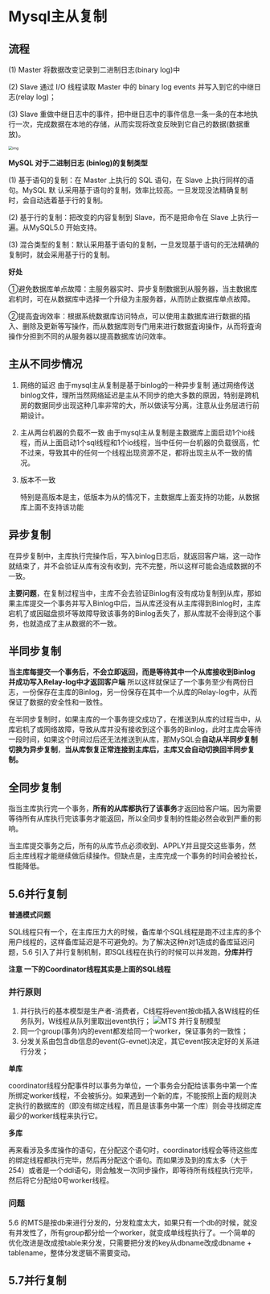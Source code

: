 # Mysql主从复制

## 流程

(1) Master 将数据改变记录到二进制日志(binary log)中

(2) Slave 通过 I/O 线程读取 Master 中的 binary log events 并写入到它的中继日志(relay log)； 

(3) Slave 重做中继日志中的事件，把中继日志中的事件信息一条一条的在本地执行一次，完成数据在本地的存储，从而实现将改变反映到它自己的数据(数据重放)。


<img src="https://img-blog.csdn.net/20160425105401063?watermark/2/text/aHR0cDovL2Jsb2cuY3Nkbi5uZXQv/font/5a6L5L2T/fontsize/400/fill/I0JBQkFCMA==/dissolve/70/gravity/Center" alt="img" style="zoom:50%;" />

**MySQL 对于二进制日志 (binlog)的复制类型** 

(1) 基于语句的复制：在 Master 上执行的 SQL 语句，在 Slave 上执行同样的语句。MySQL 默 认采用基于语句的复制，效率比较高。一旦发现没法精确复制时，会自动选着基于行的复制。 

(2) 基于行的复制：把改变的内容复制到 Slave，而不是把命令在 Slave 上执行一遍。从MySQL5.0 开始支持。

 (3) 混合类型的复制：默认采用基于语句的复制，一旦发现基于语句的无法精确的复制时，就会采用基于行的复制。

**好处**

①避免数据库单点故障：主服务器实时、异步复制数据到从服务器，当主数据库宕机时，可在从数据库中选择一个升级为主服务器，从而防止数据库单点故障。

②提高査询效率：根据系统数据库访问特点，可以使用主数据库进行数据的插入、删除及更新等写操作，而从数据库则专门用来进行数据査询操作，从而将査询操作分担到不同的从服务器以提高数据库访问效率。

## 主从不同步情况

1. 网络的延迟
   由于mysql主从复制是基于binlog的一种异步复制
   通过网络传送binlog文件，理所当然网络延迟是主从不同步的绝大多数的原因，特别是跨机房的数据同步出现这种几率非常的大，所以做读写分离，注意从业务层进行前期设计。

2. 主从两台机器的负载不一致
   由于mysql主从复制是主数据库上面启动1个io线程，而从上面启动1个sql线程和1个io线程，当中任何一台机器的负载很高，忙不过来，导致其中的任何一个线程出现资源不足，都将出现主从不一致的情况。

3. 版本不一致

   特别是高版本是主，低版本为从的情况下，主数据库上面支持的功能，从数据库上面不支持该功能

## 异步复制

在异步复制中，主库执行完操作后，写入binlog日志后，就返回客户端，这一动作就结束了，并不会验证从库有没有收到，完不完整，所以这样可能会造成数据的不一致。

**主要问题**，在复制过程当中，主库不会去验证Binlog有没有成功复制到从库，那如果主库提交一个事务并写入Binlog中后，当从库还没有从主库得到Binlog时，主库宕机了或因磁盘损坏等故障导致该事务的Binlog丢失了，那从库就不会得到这个事务，也就造成了主从数据的不一致。

## 半同步复制

**当主库每提交一个事务后，不会立即返回，而是等待其中一个从库接收到Binlog并成功写入Relay-log中才返回客户端** 所以这样就保证了一个事务至少有两份日志，一份保存在主库的Binlog，另一份保存在其中一个从库的Relay-log中，从而保证了数据的安全性和一致性。

在半同步复制时，如果主库的一个事务提交成功了，在推送到从库的过程当中，从库宕机了或网络故障，导致从库并没有接收到这个事务的Binlog，此时主库会等待一段时间，如果这个时间过后还无法推送到从库，那MySQL会**自动从半同步复制切换为异步复制**，**当从库恢复正常连接到主库后，主库又会自动切换回半同步复制。**

## 全同步复制

指当主库执行完一个事务，**所有的从库都执行了该事务**才返回给客户端。因为需要等待所有从库执行完该事务才能返回，所以全同步复制的性能必然会收到严重的影响。

当主库提交事务之后，所有的从库节点必须收到、APPLY并且提交这些事务，然后主库线程才能继续做后续操作。但缺点是，主库完成一个事务的时间会被拉长，性能降低。

## 5.6并行复制

**普通模式问题**

SQL线程只有一个，在主库压力大的时候，备库单个SQL线程是跑不过主库的多个用户线程的，这样备库延迟是不可避免的。为了解决这种n对1造成的备库延迟问题，5.6 引入了并行复制机制，即SQL线程在执行的时候可以并发跑，**分库并行**



**注意 一下的Coordinator线程其实是上面的SQL线程**

### 并行原则

1. 并行执行的基本模型是生产者-消费者，C线程将event按db插入各W线程的任务队列，W线程从队列里取出event执行； ![MTS 并行复制模型](http://mysql.taobao.org/monthly/pic/2015-08-09/mts-model.png)
2. 同一个group(事务)内的event都发给同一个worker，保证事务的一致性；
3. 分发关系由包含db信息的event(G-evnet)决定，其它event按决定好的关系进行分发；

**单库**

coordinator线程分配事件时以事务为单位，一个事务会分配给该事务中第一个库所绑定worker线程，不会被拆分。如果遇到一个新的库，不能按照上面的规则决定执行的数据库的（即没有绑定线程，而且是该事务中第一个库）则会寻找绑定库最少的worker线程来执行它。

**多库**

再来看涉及多库操作的语句，在分配这个语句时，coordinator线程会等待这些库的绑定线程都执行完毕，然后再分配这个语句。而如果涉及到的库太多（大于254）或者是一个ddl语句，则会触发一次同步操作，即等待所有线程执行完毕，然后将它分配给0号worker线程。

### 问题

5.6 的MTS是按db来进行分发的，分发粒度太大，如果只有一个db的时候，就没有并发性了，所有group都分给一个worker，就变成单线程执行了。一个简单的优化改进是改成按table来分发，只需要把分发的key从dbname改成dbname + tablename，整体分发逻辑不需要变动。

## 5.7并行复制

